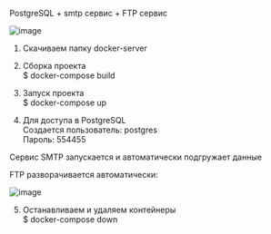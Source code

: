 PostgreSQL + smtp сервис + FTP сервис

![image](https://d1q6f0aelx0por.cloudfront.net/product-logos/library-postgres-logo.png)

1. Скачиваем папку docker-server


2. Сборка проекта <br>
$ docker-compose build

3. Запуск проекта <br>
$ docker-compose up

4. Для доступа в PostgreSQL <br>
Создается пользователь: postgres <br>
Пароль: 554455

Сервис SMTP запускается и автоматически подгружает данные

FTP разворачивается автоматически:

![image](https://user-images.githubusercontent.com/61121043/192363262-afdf964c-d592-4067-ad54-e84c07724ef8.png)


5. Останавливаем и удаляем контейнеры <br>
$ docker-compose down
